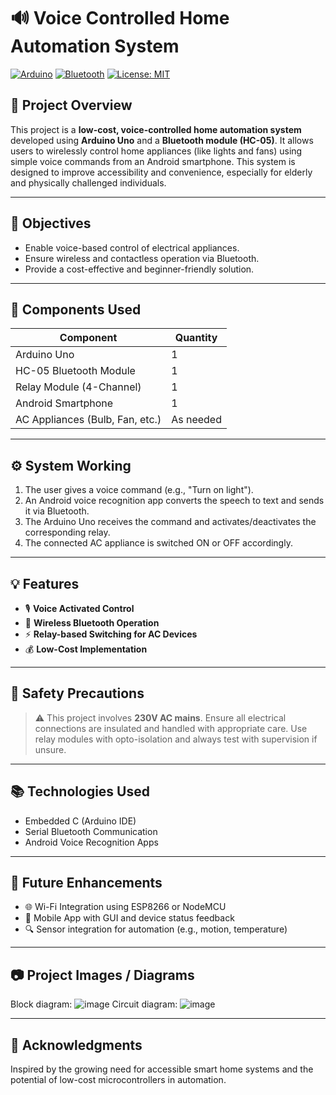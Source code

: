 # 🔊 Voice Controlled Home Automation System

[![Arduino](https://img.shields.io/badge/Platform-Arduino-blue.svg)](https://www.arduino.cc/)
[![Bluetooth](https://img.shields.io/badge/Communication-Bluetooth-blue)]()
[![License: MIT](https://img.shields.io/badge/License-MIT-yellow.svg)](https://opensource.org/licenses/MIT)

## 📌 Project Overview

This project is a **low-cost, voice-controlled home automation system** developed using **Arduino Uno** and a **Bluetooth module (HC-05)**. It allows users to wirelessly control home appliances (like lights and fans) using simple voice commands from an Android smartphone. This system is designed to improve accessibility and convenience, especially for elderly and physically challenged individuals.

---

## 🎯 Objectives

- Enable voice-based control of electrical appliances.
- Ensure wireless and contactless operation via Bluetooth.
- Provide a cost-effective and beginner-friendly solution.

---

## 🧰 Components Used

| Component               | Quantity |
|-------------------------|----------|
| Arduino Uno             | 1        |
| HC-05 Bluetooth Module  | 1        |
| Relay Module (4-Channel)| 1        |
| Android Smartphone      | 1        |
| AC Appliances (Bulb, Fan, etc.) | As needed |

---

## ⚙️ System Working

1. The user gives a voice command (e.g., "Turn on light").
2. An Android voice recognition app converts the speech to text and sends it via Bluetooth.
3. The Arduino Uno receives the command and activates/deactivates the corresponding relay.
4. The connected AC appliance is switched ON or OFF accordingly.

---

## 💡 Features

- 🎙 **Voice Activated Control**  
- 📱 **Wireless Bluetooth Operation**  
- ⚡ **Relay-based Switching for AC Devices**  
- 💰 **Low-Cost Implementation**

---

## 🔐 Safety Precautions

> ⚠️ This project involves **230V AC mains**. Ensure all electrical connections are insulated and handled with appropriate care. Use relay modules with opto-isolation and always test with supervision if unsure.

---

## 📚 Technologies Used

- Embedded C (Arduino IDE)
- Serial Bluetooth Communication
- Android Voice Recognition Apps

---

## 🚀 Future Enhancements

- 🌐 Wi-Fi Integration using ESP8266 or NodeMCU
- 📲 Mobile App with GUI and device status feedback
- 🔍 Sensor integration for automation (e.g., motion, temperature)

---

## 📷 Project Images / Diagrams

Block diagram:
![image](https://github.com/user-attachments/assets/18bf2d78-a77a-42fe-b3fc-bfb839242978)
Circuit diagram:
![image](https://github.com/user-attachments/assets/6c728658-77b2-4bdb-b1d3-853f577a57f2)

---

## 🙌 Acknowledgments

Inspired by the growing need for accessible smart home systems and the potential of low-cost microcontrollers in automation.

